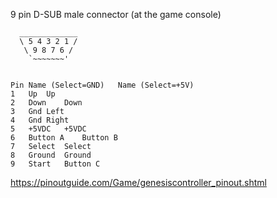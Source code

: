 9 pin D-SUB male connector (at the game console)

	  _____________
	  \ 5 4 3 2 1 /
	   \ 9 8 7 6 /
	    `~~~~~~~' 


	Pin	Name (Select=GND)	Name (Select=+5V)
	1	Up	Up
	2	Down	Down
	3	Gnd	Left
	4	Gnd	Right
	5	+5VDC	+5VDC
	6	Button A	Button B
	7	Select	Select
	8	Ground	Ground
	9	Start	Button C


https://pinoutguide.com/Game/genesiscontroller_pinout.shtml
